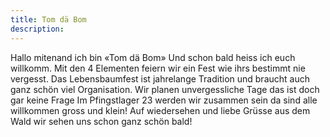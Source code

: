 ```yaml
---
title: Tom dä Bom
description: 
---
```


Hallo mitenand ich bin «Tom dä Bom» Und schon bald heiss ich euch willkomm.
Mit den 4 Elementen feiern wir ein Fest wie ihrs bestimmt nie vergesst.
Das Lebensbaumfest ist jahrelange Tradition und braucht auch ganz schön viel Organisation.
Wir planen unvergessliche Tage das ist doch gar keine Frage
Im Pfingstlager 23 werden wir zusammen sein da sind alle willkommen gross und klein!
Auf wiedersehen und liebe Grüsse aus dem Wald wir sehen uns schon ganz schön bald!
